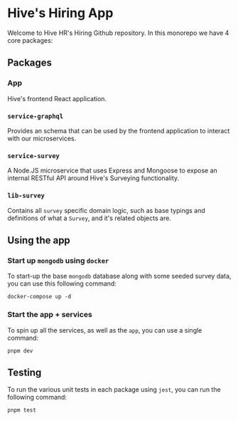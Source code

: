 # Hive's Hiring App

Welcome to Hive HR's Hiring Github repository. In this monorepo we have 4 core packages:

## Packages

### App

Hive's frontend React application.

### `service-graphql`

Provides an schema that can be used by the frontend application to interact with our microservices.

### `service-survey`

A Node.JS microservice that uses Express and Mongoose to expose an internal RESTful API around Hive's Surveying functionality.

### `lib-survey`

Contains all `survey` specific domain logic, such as base typings and definitions of what a `Survey`, and it's related objects are.

## Using the app

### Start up `mongodb` using `docker`

To start-up the base `mongodb` database along with some seeded survey data, you can use this following command:

```
docker-compose up -d
```

### Start the app + services

To spin up all the services, as well as the `app`, you can use a single command:

```shell
pnpm dev
```

## Testing

To run the various unit tests in each package using `jest`, you can run the following command:

```shell
pnpm test
```
